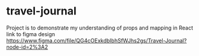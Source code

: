 # travel-journal
Project is to demonstrate my understanding of props and mapping in React
link to figma design https://www.figma.com/file/QG4cOExkdbIbhSfWJhs2gs/Travel-Journal?node-id=2%3A2
